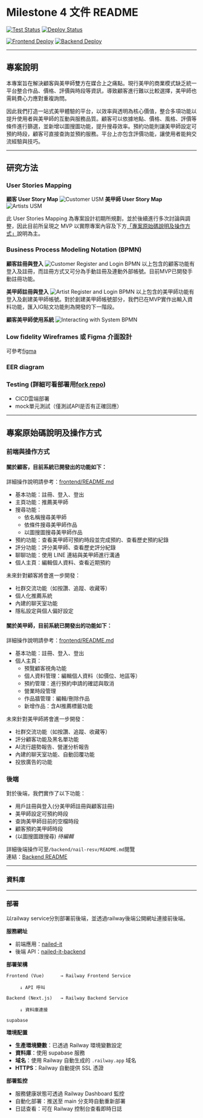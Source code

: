 # Milestone 4 文件 README

[![Test Status](https://github.com/yunn0123/nail-it/actions/workflows/tests.yml/badge.svg)](https://github.com/yunn0123/nail-it/actions/workflows/railway-deploy-test.yml)
[![Deploy Status](https://github.com/yunn0123/nail-it/actions/workflows/railway-deploy-test.yml/badge.svg)](https://github.com/yunn0123/nail-it/actions/workflows/railway-deploy-test.yml)

[![Frontend Deploy](https://img.shields.io/badge/Frontend-Deployed-brightgreen)](https://nail-it-frontend.up.railway.app)
[![Backend Deploy](https://img.shields.io/badge/Backend-Deployed-brightgreen)](https://nail-it-backend.up.railway.app)  


---

## 專案說明
本專案旨在解決顧客與美甲師雙方在媒合上之痛點。現行美甲的商業模式缺乏統一平台整合作品、價格、評價與時段等資訊，導致顧客進行難以比較選擇，美甲師也需耗費心力應對重複詢問。

因此我們打造一站式美甲體驗的平台，以效率與透明為核心價值，整合多項功能以提升使用者與美甲師的互動與服務品質。顧客可以依據地點、價格、風格、評價等條件進行篩選，並新增以圖搜圖功能，提升搜尋效率。預約功能則讓美甲師設定可預約時段，顧客可直接查詢並預約服務。平台上亦包含評價功能，讓使用者能夠交流經驗與技巧。

---

## 研究方法
### User Stories Mapping
**顧客 User Story Map**
![Customer USM](assets/UserStoriesMapping/user_story_mapping_customer.png)
**美甲師 User Story Map**
![Artists USM](assets/UserStoriesMapping/user_story_mapping_artist.png)

此 User Stories Mapping 為專案設計初期所規劃，並於後續進行多次討論與調整，因此目前所呈現之 MVP 以實際專案內容及下方[「專案原始碼說明及操作方式」](#專案原始碼說明及操作方式)說明為主。

### Business Process Modeling Notation (BPMN)
**顧客註冊與登入**
![Customer Register and Login BPMN](assets/BPMN/CustomerReg.png)
以上包含的顧客功能有登入及註冊，而註冊方式又可分為手動註冊及連動外部帳號。目前MVP已開發手動註冊功能。

**美甲師註冊與登入**
![Artist Register and Login BPMN](assets/BPMN/ArtistReg.png)
以上包含的美甲師功能有登入及創建美甲師帳號。對於創建美甲師帳號部分，我們已在MVP實作出輸入資料功能，匯入IG貼文功能則為開發的下一階段。

**顧客美甲師使用系統**
![Interacting with System BPMN](assets/BPMN/EnterSystem.png)


### Low fidelity Wireframes 或 Figma 介面設計
可參考[figma](https://www.figma.com/design/Rjf409oAztkTuLwwuXXj2c/SAD-final-project?node-id=0-1&t=IZL3rwFdYMREtpGF-1)
### EER diagram
### Testing (詳細可看部署用[fork repo](https://github.com/yunn0123/nail-it/actions))
* CICD雲端部署
* mock單元測試（僅測試API是否有正確回應）   
---

## 專案原始碼說明及操作方式

### 前端與操作方式

#### 關於顧客，目前系統已開發出的功能如下：
詳細操作說明請參考：[frontend/README.md](frontend/README.md)

* 基本功能：註冊、登入、登出
* 主頁功能：推薦美甲師
* 搜尋功能：
  * 依名稱搜尋美甲師
  * 依條件搜尋美甲師作品
  * 以圖搜圖搜尋美甲師作品
* 預約功能：查看美甲師可預約時段並完成預約、查看歷史預約紀錄
* 評分功能：評分美甲師、查看歷史評分紀錄
* 聊聊功能：使用 LINE 連結與美甲師進行溝通
* 個人主頁：編輯個人資料、查看近期預約

未來針對顧客將會進一步開發：
* 社群交流功能（如按讚、追蹤、收藏等）
* 個人化推薦系統
* 內建的聊天室功能
* 隱私設定與個人偏好設定

#### 關於美甲師，目前系統已開發出的功能如下：
詳細操作說明請參考：[frontend/README.md](frontend/README.md)

* 基本功能：註冊、登入、登出
* 個人主頁：
   * 預覽顧客視角功能
   * 個人資料管理：編輯個人資料（如價位、地區等）
   * 預約管理：進行預約申請的確認與取消
   * 營業時段管理
   * 作品牆管理：編輯/刪除作品
   * 新增作品：含AI推薦標籤功能

未來針對美甲師將會進一步開發：
* 社群交流功能（如按讚、追蹤、收藏等）
* 評分顧客功能及黑名單功能
* AI流行趨勢報告、營運分析報告
* 內建的聊天室功能、自動回覆功能
* 投放廣告的功能
  
### 後端
對於後端，我們實作了以下功能：  
* 用戶註冊與登入(分美甲師註冊與顧客註冊)  
* 美甲師設定可預約時段  
* 查詢美甲師目前的空檔時段  
* 顧客預約美甲師時段  
* (以圖搜圖跟搜尋) *待編輯*  

詳細後端操作可至`/backend/nail-resv/README.md`閱覽  
連結：[Backend README](https://github.com/Enid1123/nail-it/blob/main/backend/nail-resv/API_DOCS_README.md)

---
### 資料庫

---
### 部署     

以railway service分別部署前後端，並透過railway後端公開網址連接前後端。

**服務網址**
- 前端應用：[nailed-it](https://nail-it-frontend.up.railway.app)
- 後端 API：[nailed-it-backend](https://nail-it-backend.up.railway.app)

**部署架構**
```
Frontend (Vue)      → Railway Frontend Service

     ↓ API 呼叫

Backend (Next.js)   → Railway Backend Service

     ↓ 資料庫連接

supabase
```

**環境配置**
- **生產環境變數**：已透過 Railway 環境變數設定
- **資料庫**：使用 supabase 服務
- **域名**：使用 Railway 自動生成的 `.railway.app` 域名
- **HTTPS**：Railway 自動提供 SSL 憑證

**部署監控**
- 服務健康狀態可透過 Railway Dashboard 監控
- 自動化部署：推送至 main 分支時自動重新部署
- 日誌查看：可在 Railway 控制台查看即時日誌
